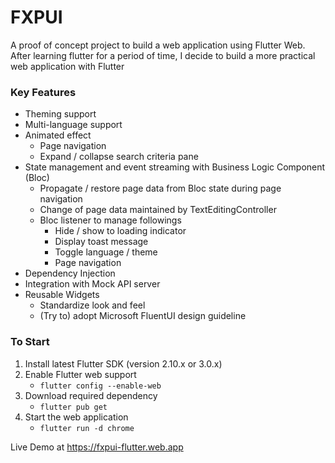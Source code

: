 # FXPUI

A proof of concept project to build a web application using Flutter Web.  After learning flutter for a period of time, I decide to build a more practical web application with Flutter 

### Key Features
- Theming support
- Multi-language support
- Animated effect
    - Page navigation
    - Expand / collapse search criteria pane
- State management and event streaming with Business Logic Component (Bloc)
    - Propagate / restore page data from Bloc state during page navigation
    - Change of page data maintained by TextEditingController
    - Bloc listener to manage followings
        - Hide / show to loading indicator
        - Display toast message
        - Toggle language / theme
        - Page navigation
- Dependency Injection
- Integration with Mock API server
- Reusable Widgets
    - Standardize look and feel
    - (Try to) adopt Microsoft FluentUI design guideline

### To Start
1. Install latest Flutter SDK (version 2.10.x or 3.0.x)
2. Enable Flutter web support
    - `flutter config --enable-web`
3. Download required dependency
    - `flutter pub get`
4. Start the web application
    - `flutter run -d chrome`

Live Demo at https://fxpui-flutter.web.app


